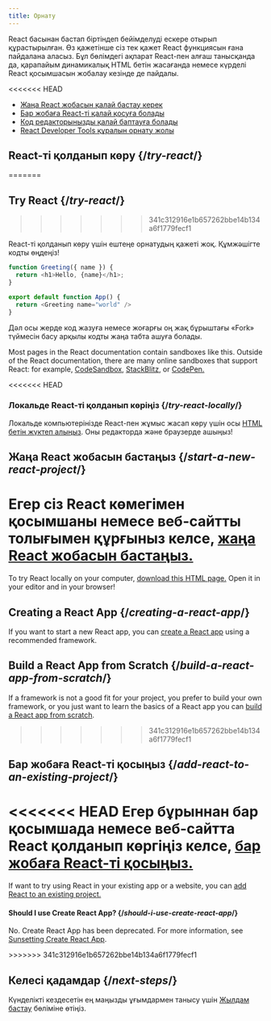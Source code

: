 ```yaml
---
title: Орнату
---
```


<Intro>

React басынан бастап біртіндеп бейімделуді ескере отырып құрастырылған. Өз қажетінше cіз тек қажет React функциясын ғана пайдалана аласыз. Бұл бөлімдегі ақпарат React-пен алғаш танысқанда да, қарапайым динамикалық HTML бетін жасағанда немесе күрделі React қосымшасын жобалау кезінде де пайдалы.

</Intro>

<<<<<<< HEAD
<YouWillLearn isChapter={true}>

* [Жаңа React жобасын қалай бастау керек](/learn/start-a-new-react-project)
* [Бар жобаға React-тi қалай қосуға болады](/learn/add-react-to-an-existing-project)
* [Код редакторынызды қалай баптауға болады](/learn/editor-setup)
* [React Developer Tools құралын орнату жолы](/learn/react-developer-tools)

</YouWillLearn>

## React-тi қолданып көрy {/*try-react*/}
=======
## Try React {/*try-react*/}
>>>>>>> 341c312916e1b657262bbe14b134a6f1779fecf1

React-тi қолданып көру үшін ештеңе орнатудың қажеті жоқ. Құмжәшігте кодты өңдеңіз!

<Sandpack>

```js
function Greeting({ name }) {
  return <h1>Hello, {name}</h1>;
}

export default function App() {
  return <Greeting name="world" />
}
```

</Sandpack>

Дәл осы жерде код жазуға немесе жоғарғы оң жақ бұрыштағы «Fork» түймесін басу арқылы кодты жаңа табта ашуға болады.

Most pages in the React documentation contain sandboxes like this. Outside of the React documentation, there are many online sandboxes that support React: for example, [CodeSandbox](https://codesandbox.io/s/new), [StackBlitz](https://stackblitz.com/fork/react), or [CodePen.](https://codepen.io/pen?template=QWYVwWN)

<<<<<<< HEAD
### Локальде React-тi қолданып көріңіз {/*try-react-locally*/}

Локальде компьютерінізде React-пен жұмыс жасап көру үшін осы [HTML бетін жүктеп алыңыз](https://gist.githubusercontent.com/gaearon/0275b1e1518599bbeafcde4722e79ed1/raw/db72dcbf3384ee1708c4a07d3be79860db04bff0/example.html). Оны редакторда және браузерде ашыңыз!

## Жаңа React жобасын бастаңыз {/*start-a-new-react-project*/}

Егер сіз React көмегімен қосымшаны немесе веб-сайтты толығымен құрғыныз келсе, [жаңа React жобасын бастаңыз.](/learn/start-a-new-react-project)
=======
To try React locally on your computer, [download this HTML page.](https://gist.githubusercontent.com/gaearon/0275b1e1518599bbeafcde4722e79ed1/raw/db72dcbf3384ee1708c4a07d3be79860db04bff0/example.html) Open it in your editor and in your browser!

## Creating a React App {/*creating-a-react-app*/}

If you want to start a new React app, you can [create a React app](/learn/creating-a-react-app) using a recommended framework.

## Build a React App from Scratch {/*build-a-react-app-from-scratch*/}

If a framework is not a good fit for your project, you prefer to build your own framework, or you just want to learn the basics of a React app you can [build a React app from scratch](/learn/build-a-react-app-from-scratch).
>>>>>>> 341c312916e1b657262bbe14b134a6f1779fecf1

## Бар жобаға React-тi қосыңыз {/*add-react-to-an-existing-project*/}

<<<<<<< HEAD
Егер бұрыннан бар қосымшада немесе веб-сайтта React қолданып көргіңіз келсе, [бар жобаға React-ті қосыңыз.](/learn/add-react-to-an-existing-project)
=======
If want to try using React in your existing app or a website, you can [add React to an existing project.](/learn/add-react-to-an-existing-project)


<Note>

#### Should I use Create React App? {/*should-i-use-create-react-app*/}

No. Create React App has been deprecated. For more information, see [Sunsetting Create React App](/blog/2025/02/14/sunsetting-create-react-app).

</Note>
>>>>>>> 341c312916e1b657262bbe14b134a6f1779fecf1

## Келесі қадамдар {/*next-steps*/}

Күнделікті кездесетін ең маңызды ұғымдармен танысу үшін [Жылдам бастау](/learn) бөліміне өтіңіз.

